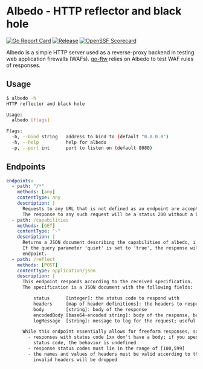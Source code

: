# Albedo - HTTP reflector and black hole

[![Go Report Card](https://goreportcard.com/badge/github.com/coreruleset/albedo)](https://goreportcard.com/report/github.com/coreruleset/albedo)
[![Release](https://img.shields.io/github/v/release/coreruleset/albedo.svg?style=flat-square)](https://github.com/coreruleset/albedo/releases/latest)
[![OpenSSF Scorecard](https://api.securityscorecards.dev/projects/github.com/coreruleset/albedo/badge)](https://securityscorecards.dev/viewer/?uri=github.com/coreruleset/albedo)

Albedo is a simple HTTP server used as a reverse-proxy backend in testing web application firewalls (WAFs). [go-ftw](https://github.com/coreruleset/go-ftw) relies on Albedo to test WAF rules of responses.

## Usage

```bash
$ albedo -h
HTTP reflector and black hole

Usage:
  albedo [flags]

Flags:
  -b, --bind string   address to bind to (default "0.0.0.0")
  -h, --help          help for albedo
  -p, --port int      port to listen on (default 8080)
```

## Endpoints

```yaml
endpoints:
  - path: "/*"
    methods: [any]
    contentType: any
    description: |
      Requests to any URL that is not defined as an endpoint are accepted if they are valid.
      The response to any such request will be a status 200 without a body.
  - path: /capabilities
    methods: [GET]
    contentType: "-"
    description: | 
      Returns a JSON document describing the capabilities of albedo, i.e., available endpoints and their functions.
      If the query parameter 'quiet' is set to 'true', the response will only contain the path property for each
      endpoint.
  - path: /reflect
    methods: [POST]
    contentType: application/json
    description: |
      This endpoint responds according to the received specification.
      The specification is a JSON document with the following fields:

          status      [integer]: the status code to respond with
          headers     [map of header definitions]: the headers to respond with
          body        [string]: body of the response
          encodedBody [base64-encoded string]: body of the response, base64-encoded; useful for complex payloads where escaping is difficult
          logMessage  [string]: message to log for the request; useful for matching requests to tests

      While this endpoint essentially allows for freeform responses, some restrictions apply:
        - responses with status code 1xx don't have a body; if you specify a body together with a 1xx
          status code, the behavior is undefined
        - response status codes must lie in the range of [100,599]
        - the names and values of headers must be valid according to the HTTP specification;
          invalid headers will be dropped
```
